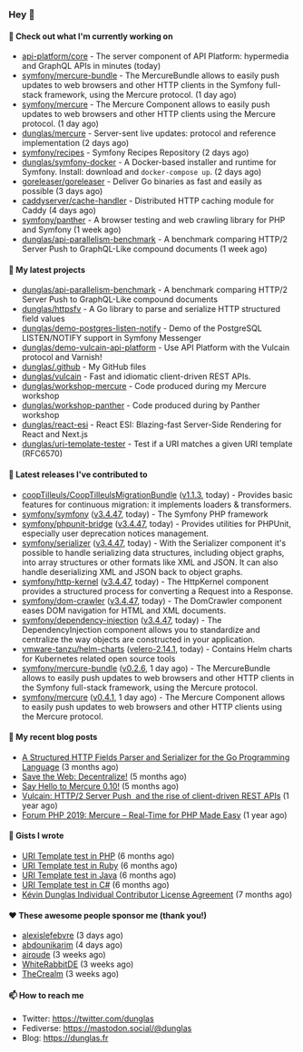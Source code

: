 ### Hey 👋

#### 👷 Check out what I'm currently working on

- [api-platform/core](https://github.com/api-platform/core) - The server component of API Platform: hypermedia and GraphQL APIs in minutes (today)
- [symfony/mercure-bundle](https://github.com/symfony/mercure-bundle) - The MercureBundle allows to easily push updates to web browsers and other HTTP clients in the Symfony full-stack framework, using the Mercure protocol. (1 day ago)
- [symfony/mercure](https://github.com/symfony/mercure) - The Mercure Component allows to easily push updates to web browsers and other HTTP clients using the Mercure protocol. (1 day ago)
- [dunglas/mercure](https://github.com/dunglas/mercure) - Server-sent live updates: protocol and reference implementation (2 days ago)
- [symfony/recipes](https://github.com/symfony/recipes) - Symfony Recipes Repository (2 days ago)
- [dunglas/symfony-docker](https://github.com/dunglas/symfony-docker) - A Docker-based installer and runtime for Symfony. Install: download and `docker-compose up`. (2 days ago)
- [goreleaser/goreleaser](https://github.com/goreleaser/goreleaser) - Deliver Go binaries as fast and easily as possible (3 days ago)
- [caddyserver/cache-handler](https://github.com/caddyserver/cache-handler) - Distributed HTTP caching module for Caddy (4 days ago)
- [symfony/panther](https://github.com/symfony/panther) - A browser testing and web crawling library for PHP and Symfony (1 week ago)
- [dunglas/api-parallelism-benchmark](https://github.com/dunglas/api-parallelism-benchmark) - A benchmark comparing HTTP/2 Server Push to GraphQL-Like compound documents (1 week ago)

#### 🌱 My latest projects

- [dunglas/api-parallelism-benchmark](https://github.com/dunglas/api-parallelism-benchmark) - A benchmark comparing HTTP/2 Server Push to GraphQL-Like compound documents
- [dunglas/httpsfv](https://github.com/dunglas/httpsfv) - A Go library to parse and serialize HTTP structured field values
- [dunglas/demo-postgres-listen-notify](https://github.com/dunglas/demo-postgres-listen-notify) - Demo of the PostgreSQL LISTEN/NOTIFY support in Symfony Messenger
- [dunglas/demo-vulcain-api-platform](https://github.com/dunglas/demo-vulcain-api-platform) - Use API Platform with the Vulcain protocol and Varnish!
- [dunglas/.github](https://github.com/dunglas/.github) - My GitHub files
- [dunglas/vulcain](https://github.com/dunglas/vulcain) - Fast and idiomatic client-driven REST APIs.
- [dunglas/workshop-mercure](https://github.com/dunglas/workshop-mercure) - Code produced during my Mercure workshop
- [dunglas/workshop-panther](https://github.com/dunglas/workshop-panther) - Code produced during by Panther workshop
- [dunglas/react-esi](https://github.com/dunglas/react-esi) - React ESI: Blazing-fast Server-Side Rendering for React and Next.js
- [dunglas/uri-template-tester](https://github.com/dunglas/uri-template-tester) - Test if a URI matches a given URI template (RFC6570)

#### 🔭 Latest releases I've contributed to

- [coopTilleuls/CoopTilleulsMigrationBundle](https://github.com/coopTilleuls/CoopTilleulsMigrationBundle) ([v1.1.3](https://github.com/coopTilleuls/CoopTilleulsMigrationBundle/releases/tag/v1.1.3), today) - Provides basic features for continuous migration: it implements loaders &amp; transformers.
- [symfony/symfony](https://github.com/symfony/symfony) ([v3.4.47](https://github.com/symfony/symfony/releases/tag/v3.4.47), today) - The Symfony PHP framework
- [symfony/phpunit-bridge](https://github.com/symfony/phpunit-bridge) ([v3.4.47](https://github.com/symfony/phpunit-bridge/releases/tag/v3.4.47), today) - Provides utilities for PHPUnit, especially user deprecation notices management.
- [symfony/serializer](https://github.com/symfony/serializer) ([v3.4.47](https://github.com/symfony/serializer/releases/tag/v3.4.47), today) - With the Serializer component it&#39;s possible to handle serializing data structures, including object graphs, into array structures or other formats like XML and JSON. It can also handle deserializing XML and JSON back to object graphs.
- [symfony/http-kernel](https://github.com/symfony/http-kernel) ([v3.4.47](https://github.com/symfony/http-kernel/releases/tag/v3.4.47), today) - The HttpKernel component provides a structured process for converting a Request into a Response.
- [symfony/dom-crawler](https://github.com/symfony/dom-crawler) ([v3.4.47](https://github.com/symfony/dom-crawler/releases/tag/v3.4.47), today) - The DomCrawler component eases DOM navigation for HTML and XML documents.
- [symfony/dependency-injection](https://github.com/symfony/dependency-injection) ([v3.4.47](https://github.com/symfony/dependency-injection/releases/tag/v3.4.47), today) - The DependencyInjection component allows you to standardize and centralize the way objects are constructed in your application.
- [vmware-tanzu/helm-charts](https://github.com/vmware-tanzu/helm-charts) ([velero-2.14.1](https://github.com/vmware-tanzu/helm-charts/releases/tag/velero-2.14.1), today) - Contains Helm charts for Kubernetes related open source tools
- [symfony/mercure-bundle](https://github.com/symfony/mercure-bundle) ([v0.2.6](https://github.com/symfony/mercure-bundle/releases/tag/v0.2.6), 1 day ago) - The MercureBundle allows to easily push updates to web browsers and other HTTP clients in the Symfony full-stack framework, using the Mercure protocol.
- [symfony/mercure](https://github.com/symfony/mercure) ([v0.4.1](https://github.com/symfony/mercure/releases/tag/v0.4.1), 1 day ago) - The Mercure Component allows to easily push updates to web browsers and other HTTP clients using the Mercure protocol.

#### 📜 My recent blog posts

- [A Structured HTTP Fields Parser and Serializer for the Go Programming Language](http://feedproxy.google.com/~r/dunglas/~3/ZbYscZI8Qx8/) (3 months ago)
- [Save the Web: Decentralize!](http://feedproxy.google.com/~r/dunglas/~3/sqGQq6DaW2s/) (5 months ago)
- [Say Hello to Mercure 0.10!](http://feedproxy.google.com/~r/dunglas/~3/fUSKFfOlt0c/) (5 months ago)
- [Vulcain: HTTP/2 Server Push  and the rise of client-driven REST APIs](http://feedproxy.google.com/~r/dunglas/~3/bTejCgZupDo/) (1 year ago)
- [Forum PHP 2019: Mercure – Real-Time for PHP Made Easy](http://feedproxy.google.com/~r/dunglas/~3/m0gIrJ3pgn4/) (1 year ago)

#### 📓 Gists I wrote

- [URI Template test in PHP](https://gist.github.com/5b10b586427cf66e78a968f82f80691a) (6 months ago)
- [URI Template test in Ruby](https://gist.github.com/ec793690f66167cb849c02284ecf748d) (6 months ago)
- [URI Template test in Java](https://gist.github.com/788b70312231d24e46d7632c634784f5) (6 months ago)
- [URI Template test in C#](https://gist.github.com/ab8bb780387e6bad2f905dea60bd68d8) (6 months ago)
- [Kévin Dunglas Individual Contributor License Agreement](https://gist.github.com/d37f9afb3f95d5aa69df4b572868b3f9) (7 months ago)

#### ❤️ These awesome people sponsor me (thank you!)

- [alexislefebvre](https://github.com/alexislefebvre) (3 days ago)
- [abdounikarim](https://github.com/abdounikarim) (4 days ago)
- [airoude](https://github.com/airoude) (3 weeks ago)
- [WhiteRabbitDE](https://github.com/WhiteRabbitDE) (3 weeks ago)
- [TheCrealm](https://github.com/TheCrealm) (3 weeks ago)

#### 📫 How to reach me

- Twitter: https://twitter.com/dunglas
- Fediverse: https://mastodon.social/@dunglas
- Blog: https://dunglas.fr
